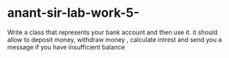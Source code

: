 # anant-sir-lab-work-5-
Write a class that represents your bank account and then use it.  it should allow to deposit money, withdraw money , calculate intrest and send you a message if you have insufficient balance
